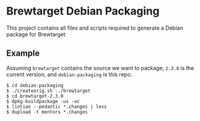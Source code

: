 # Brewtarget Debian Packaging

This project contains all files and scripts required to generate a Debian
package for Brewtarget

## Example

Assuming `brewtarget` contains the source we want to package, `2.3.0` is
the current version, and `debian-packaging` is this repo.

    $ cd debian-packaging
    $ ./createorig.sh ../brewtarget
    $ cd brewtarget-2.3.0
    $ dpkg-buildpackage -us -uc
    $ lintian --pedantic *.changes | less
    $ dupload -t mentors *.changes
